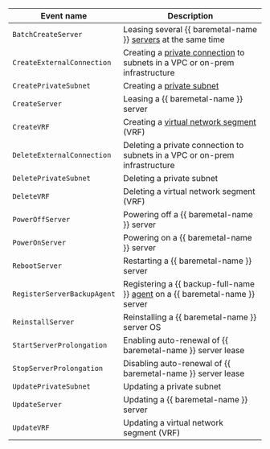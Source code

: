 Event name | Description
--- | ---
`BatchCreateServer` | Leasing several {{ baremetal-name }} [servers](../../../baremetal/concepts/servers.md) at the same time
`CreateExternalConnection` | Creating a [private connection](../../../baremetal/concepts/network.md#private-connection-to-vpc) to subnets in a VPC or on-prem infrastructure
`CreatePrivateSubnet` | Creating a [private subnet](../../../baremetal/concepts/network.md#private-subnet)
`CreateServer` | Leasing a {{ baremetal-name }} server
`CreateVRF` | Creating a [virtual network segment](../../../baremetal/concepts/network.md#vrf-segment) (VRF)
`DeleteExternalConnection` | Deleting a private connection to subnets in a VPC or on-prem infrastructure
`DeletePrivateSubnet` | Deleting a private subnet
`DeleteVRF` | Deleting a virtual network segment (VRF)
`PowerOffServer` | Powering off a {{ baremetal-name }} server
`PowerOnServer` | Powering on a {{ baremetal-name }} server
`RebootServer` | Restarting a {{ baremetal-name }} server
`RegisterServerBackupAgent` | Registering a {{ backup-full-name }} [agent](../../../backup/concepts/agent.md) on a {{ baremetal-name }} server
`ReinstallServer` | Reinstalling a {{ baremetal-name }} server OS
`StartServerProlongation` | Enabling auto-renewal of {{ baremetal-name }} server lease
`StopServerProlongation` | Disabling auto-renewal of {{ baremetal-name }} server lease
`UpdatePrivateSubnet` | Updating a private subnet
`UpdateServer` | Updating a {{ baremetal-name }} server
`UpdateVRF` | Updating a virtual network segment (VRF)
